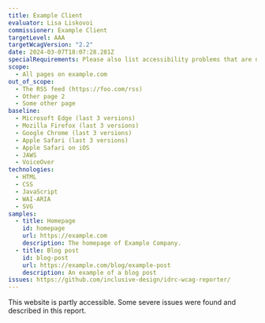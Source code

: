 ```yaml
---
title: Example Client
evaluator: Lisa Liskovoi
commissioner: Example Client
targetLevel: AAA
targetWcagVersion: "2.2"
date: 2024-03-07T18:07:28.281Z
specialRequirements: Please also list accessibility problems that are not conformance failures.
scope:
  - All pages on example.com
out_of_scope:
  - The RSS feed (https://foo.com/rss)
  - Other page 2
  - Some other page
baseline:
  - Microsoft Edge (last 3 versions)
  - Mozilla Firefox (last 3 versions)
  - Google Chrome (last 3 versions)
  - Apple Safari (last 3 versions)
  - Apple Safari on iOS
  - JAWS
  - VoiceOver
technologies:
  - HTML
  - CSS
  - JavaScript
  - WAI-ARIA
  - SVG
samples:
  - title: Homepage
    id: homepage
    url: https://example.com
    description: The homepage of Example Company.
  - title: Blog post
    id: blog-post
    url: https://example.com/blog/example-post
    description: An example of a blog post
issues: https://github.com/inclusive-design/idrc-wcag-reporter/
---
```

This website is partly accessible. Some severe issues were found and described in this report.

